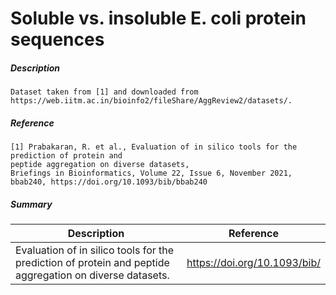 #  Soluble vs. insoluble E. coli protein sequences

##### Description

    Dataset taken from [1] and downloaded from https://web.iitm.ac.in/bioinfo2/fileShare/AggReview2/datasets/.

##### Reference

    [1] Prabakaran, R. et al., Evaluation of in silico tools for the prediction of protein and
    peptide aggregation on diverse datasets,
    Briefings in Bioinformatics, Volume 22, Issue 6, November 2021, bbab240, https://doi.org/10.1093/bib/bbab240
        
##### Summary
 
| Description                                                               | Reference                         |
|---------------------------------------------------------------------------|-----------------------------------|
| Evaluation of in silico tools for the prediction of protein and peptide aggregation on diverse datasets. | https://doi.org/10.1093/bib/ |

   
